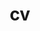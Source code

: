 ---
layout: page #cv
permalink: /assets/pdf/CV_benechehab.pdf #/cv/
title: cv
nav: true
new_tab: true
nav_order: 5
---